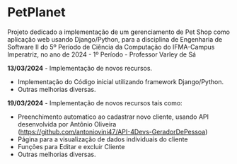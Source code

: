 # PetPlanet
Projeto dedicado a implementação de um gerenciamento de Pet Shop como aplicação web usando Django/Python, para a disciplina de Engenharia de Software II do 5º Período de Ciência da Computação do IFMA-Campus Imperatriz, no ano de 2024 - 1º Período - Professor Varley de Sá

**13/03/2024** - Implementação de novos recursos.
 - Implementação do Código inicial utilizando framework Django/Python.
 - Outras melhorias diversas.
    
**19/03/2024** - Implementação de novos recursos tais como:
 - Preenchimento automatico ao cadastrar novo cliente, usando API desenvolvida por Antônio Oliveira (https://github.com/antoniovini47/API-4Devs-GeradorDePessoa)
 - Página para a visualização de dados individuais do cliente
 - Funções para Editar e excluir Cliente
 - Outras melhorias diversas.
